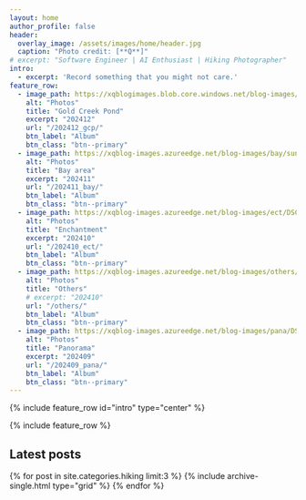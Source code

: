 ```yaml
---
layout: home
author_profile: false
header:
  overlay_image: /assets/images/home/header.jpg
  caption: "Photo credit: [**Q**]"
# excerpt: "Software Engineer | AI Enthusiast | Hiking Photographer"
intro: 
  - excerpt: 'Record something that you might not care.'
feature_row:
  - image_path: https://xqblogimages.blob.core.windows.net/blog-images/gcp/DSC00047.webp
    alt: "Photos"
    title: "Gold Creek Pond"
    excerpt: "202412"
    url: "/202412_gcp/"
    btn_label: "Album"
    btn_class: "btn--primary"
  - image_path: https://xqblog-images.azureedge.net/blog-images/bay/sunrise/DSC09937-Enhanced-NR.webp
    alt: "Photos"
    title: "Bay area"
    excerpt: "202411"
    url: "/202411_bay/"
    btn_label: "Album"
    btn_class: "btn--primary"
  - image_path: https://xqblog-images.azureedge.net/blog-images/ect/DSC09843-2.webp
    alt: "Photos"
    title: "Enchantment"
    excerpt: "202410"
    url: "/202410_ect/"
    btn_label: "Album"
    btn_class: "btn--primary"
  - image_path: https://xqblog-images.azureedge.net/blog-images/others/DSC09012-Enhanced-NR.webp
    alt: "Photos"
    title: "Others"
    # excerpt: "202410"
    url: "/others/"
    btn_label: "Album"
    btn_class: "btn--primary"
  - image_path: https://xqblog-images.azureedge.net/blog-images/pana/DSC09473.webp
    alt: "Photos"
    title: "Panorama"
    excerpt: "202409"
    url: "/202409_pana/"
    btn_label: "Album"
    btn_class: "btn--primary"
---
```


{% include feature_row id="intro" type="center" %}

{% include feature_row %}

<div class="latest-posts">
  <h2>Latest posts</h2>
  {% for post in site.categories.hiking limit:3 %}
    {% include archive-single.html type="grid" %}
  {% endfor %}
</div>